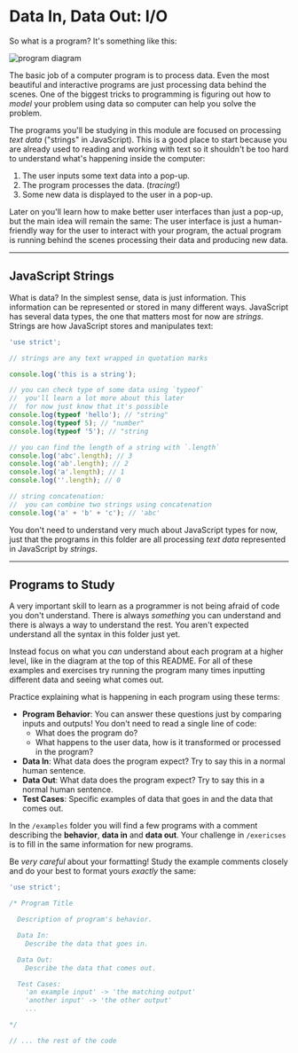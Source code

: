 # Data In, Data Out: I/O

So what is a program? It's something like this:

![program diagram](../../assets/a-program.svg)

The basic job of a computer program is to process data. Even the most beautiful
and interactive programs are just processing data behind the scenes. One of the
biggest tricks to programming is figuring out how to _model_ your problem using
data so computer can help you solve the problem.

The programs you'll be studying in this module are focused on processing _text
data_ ("strings" in JavaScript). This is a good place to start because you are
already used to reading and working with text so it shouldn't be too hard to
understand what's happening inside the computer:

1. The user inputs some text data into a pop-up.
2. The program processes the data. (_tracing_!)
3. Some new data is displayed to the user in a pop-up.

Later on you'll learn how to make better user interfaces than just a pop-up, but
the main idea will remain the same: The user interface is just a human-friendly
way for the user to interact with your program, the actual program is running
behind the scenes processing their data and producing new data.

---

## JavaScript Strings

What is data? In the simplest sense, data is just information. This information
can be represented or stored in many different ways. JavaScript has several data
types, the one that matters most for now are _strings_. Strings are how
JavaScript stores and manipulates text:

```js
'use strict';

// strings are any text wrapped in quotation marks

console.log('this is a string');

// you can check type of some data using `typeof`
//  you'll learn a lot more about this later
//  for now just know that it's possible
console.log(typeof 'hello'); // "string"
console.log(typeof 5); // "number"
console.log(typeof '5'); // "string

// you can find the length of a string with `.length`
console.log('abc'.length); // 3
console.log('ab'.length); // 2
console.log('a'.length); // 1
console.log(''.length); // 0

// string concatenation:
//  you can combine two strings using concatenation
console.log('a' + 'b' + 'c'); // 'abc'
```

You don't need to understand very much about JavaScript types for now, just that
the programs in this folder are all processing _text data_ represented in
JavaScript by _strings_.

---

## Programs to Study

A very important skill to learn as a programmer is not being afraid of code you
don't understand. There is always _something_ you can understand and there is
always a way to understand the rest. You aren't expected understand all the
syntax in this folder just yet.

Instead focus on what you _can_ understand about each program at a higher level,
like in the diagram at the top of this README. For all of these examples and
exercises try running the program many times inputting different data and seeing
what comes out.

Practice explaining what is happening in each program using these terms:

- **Program Behavior**: You can answer these questions just by comparing inputs
  and outputs! You don't need to read a single line of code:
  - What does the program do?
  - What happens to the user data, how is it transformed or processed in the
    program?
- **Data In**: What data does the program expect? Try to say this in a normal
  human sentence.
- **Data Out**: What data does the program expect? Try to say this in a normal
  human sentence.
- **Test Cases**: Specific examples of data that goes in and the data that comes
  out.

In the `/examples` folder you will find a few programs with a comment describing
the **behavior**, **data in** and **data out**. Your challenge in `/exericses`
is to fill in the same information for new programs.

Be _very careful_ about your formatting! Study the example comments closely and
do your best to format yours _exactly_ the same:

```js
'use strict';

/* Program Title

  Description of program's behavior.

  Data In:
    Describe the data that goes in.

  Data Out:
    Describe the data that comes out.

  Test Cases:
    'an example input' -> 'the matching output'
    'another input' -> 'the other output'
    ...

*/

// ... the rest of the code
```
